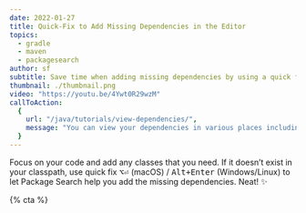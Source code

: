 ```yaml
---
date: 2022-01-27
title: Quick-Fix to Add Missing Dependencies in the Editor
topics:
  - gradle
  - maven
  - packagesearch
author: sf
subtitle: Save time when adding missing dependencies by using a quick fix.
thumbnail: ./thumbnail.png
video: "https://youtu.be/4Ywt0R29wzM"
callToAction:
  {
    url: "/java/tutorials/view-dependencies/",
    message: "You can view your dependencies in various places including the Dependency tool window!",
  }
---
```


Focus on your code and add any classes that you need. If it doesn’t exist in your classpath, use quick fix <kbd>⌥⏎</kbd> (macOS) / <kbd>Alt+Enter</kbd> (Windows/Linux) to let Package Search help you add the missing dependencies. Neat! ✨

{% cta %}
